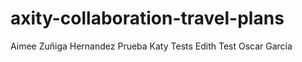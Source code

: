 # axity-collaboration-travel-plans
Aimee Zuñiga Hernandez
Prueba Katy
Tests
Edith Test
Oscar García
